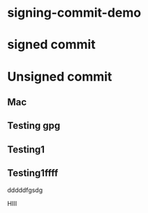 # signing-commit-demo

# signed commit

# Unsigned commit

## Mac

## Testing gpg 

## Testing1
## Testing1ffff
dddddfgsdg

HIII